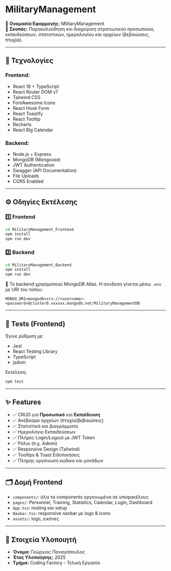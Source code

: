 # MilitaryManagement

📌 **Ονομασία Εφαρμογής:** MilitaryManagement  
🎯 **Σκοπός:** Παρακολούθηση και διαχείριση στρατιωτικού προσωπικού, εκπαιδεύσεων, στατιστικών, ημερολογίου και αρχείων (βεβαιώσεις, πτυχία).  

---

## 🚀 Τεχνολογίες

### Frontend:
- React 18 + TypeScript
- React Router DOM v7
- Tailwind CSS
- FontAwesome Icons
- React Hook Form
- React Toastify
- React Tooltip
- Recharts
- React Big Calendar

### Backend:
- Node.js + Express
- MongoDB (Mongoose)
- JWT Authentication
- Swagger (API Documentation)
- File Uploads
- CORS Enabled

---

## ⚙️ Οδηγίες Εκτέλεσης

### 1️⃣ Frontend

```bash
cd MilitaryManagement_Frontend
npm install
npm run dev
```

### 2️⃣ Backend

```bash
cd MilitaryManagement_Backend
npm install
npm run dev
```

🔐 Το backend χρησιμοποιεί MongoDB Atlas. Η σύνδεση γίνεται μέσω `.env` με URI του τύπου:

```
MONGO_URI=mongodb+srv://<username>:<password>@cluster0.xxxxxx.mongodb.net/MilitaryManagementDB
```

---

## 🧪 Tests (Frontend)

Έγινε ρύθμιση με:

- Jest
- React Testing Library
- TypeScript
- jsdom

Εκτέλεση:
```bash
npm test
```

---

## ✨ Features

- ✅ CRUD για **Προσωπικό** και **Εκπαίδευση**
- ✅ Ανέβασμα αρχείων (πτυχία/βεβαιώσεις)
- ✅ Στατιστικά και Διαγράμματα
- ✅ Ημερολόγιο Εκπαιδεύσεων
- ✅ Πλήρες Login/Logout με JWT Token
- ✅ Ρόλοι (π.χ. Admin)
- ✅ Responsive Design (Tailwind)
- ✅ Tooltips & Toast Ειδοποιήσεις
- ✅ Πλήρης οργάνωση κώδικα και μονάδων

---

## 🗂 Δομή Frontend

- `components/`: όλα τα components οργανωμένα σε υποφακέλους
- `pages/`: Personnel, Training, Statistics, Calendar, Login, Dashboard
- `App.tsx`: routing και setup
- `Navbar.tsx`: responsive navbar με logo & icons
- `assets/`: logo, εικόνες

---

## 👤 Στοιχεία Υλοποιητή

- **Όνομα:** Γεώργιος Παναγόπουλος  
- **Έτος Υλοποίησης:** 2025  
- **Τμήμα:** Coding Factory - Τελική Εργασία  
